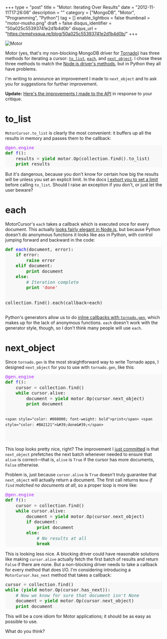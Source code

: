 +++
type = "post"
title = "Motor: Iterating Over Results"
date = "2012-11-11T17:26:06"
description = ""
category = ["MongoDB", "Motor", "Programming", "Python"]
tag = []
enable_lightbox = false
thumbnail = "motor-musho.png"
draft = false
disqus_identifier = "50a025c55393741e2d1b4d0b"
disqus_url = "https://emptysqua.re/blog/50a025c55393741e2d1b4d0b/"
+++

<p><img src="motor-musho.png" alt="Motor" title="Motor" border="0"   /></p>
<p>Motor (yes, that's my non-blocking MongoDB driver for <a href="http://www.tornadoweb.org/">Tornado</a>) has three methods for iterating a cursor: <a href="http://motor.readthedocs.org/en/stable/api/motor_cursor.html#motor.MotorCursor.to_list"><code>to_list</code></a>, <a href="http://motor.readthedocs.org/en/stable/api/motor_cursor.html#motor.MotorCursor.each"><code>each</code></a>, and <a href="http://motor.readthedocs.org/en/stable/api/motor_cursor.html#motor.MotorCursor.next_object"><code>next_object</code></a>. I chose these three methods to match the <a href="http://mongodb.github.com/node-mongodb-native/api-generated/cursor.html">Node.js driver's methods</a>, but in Python they all have problems.</p>
<p>I'm writing to announce an improvement I made to <code>next_object</code> and to ask you for suggestions for further improvement.</p>
<p><strong>Update:</strong> <a href="/motor-iterating-over-results-the-grand-conclusion/">Here's the improvements I made to the API</a> in response to your critique.</p>
<h1 id="to_list">to_list</h1>
<p><code>MotorCursor.to_list</code> is clearly the most convenient: it buffers up all the results in memory and passes them to the callback:</p>
<div class="codehilite" style="background: #f8f8f8"><pre style="line-height: 125%"><span style="color: #AA22FF">@gen.engine</span>
<span style="color: #008000; font-weight: bold">def</span> <span style="color: #0000FF">f</span>():
    results <span style="color: #666666">=</span> <span style="color: #008000; font-weight: bold">yield</span> motor<span style="color: #666666">.</span>Op(collection<span style="color: #666666">.</span>find()<span style="color: #666666">.</span>to_list)
    <span style="color: #008000; font-weight: bold">print</span> results
</pre></div>


<p>But it's dangerous, because you don't know for certain how big the results will be unless you set an explicit limit. In the docs <a href="http://motor.readthedocs.org/en/stable/api/motor_cursor.html#motor.MotorCursor.to_list">I exhort you to set a limit </a>before calling <code>to_list</code>. Should I raise an exception if you don't, or just let the user beware?</p>
<h1 id="each">each</h1>
<p>MotorCursor's <code>each</code> takes a callback which is executed once for every document. This actually <a href="http://mongodb.github.com/node-mongodb-native/api-generated/cursor.html#each">looks fairly elegant in Node.js</a>, but because Python doesn't do anonymous functions it looks like ass in Python, with control jumping forward and backward in the code:</p>
<div class="codehilite" style="background: #f8f8f8"><pre style="line-height: 125%"><span style="color: #008000; font-weight: bold">def</span> <span style="color: #0000FF">each</span>(document, error):
    <span style="color: #008000; font-weight: bold">if</span> error:
        <span style="color: #008000; font-weight: bold">raise</span> error
    <span style="color: #008000; font-weight: bold">elif</span> document:
        <span style="color: #008000; font-weight: bold">print</span> document
    <span style="color: #008000; font-weight: bold">else</span>:
        <span style="color: #408080; font-style: italic"># Iteration complete</span>
        <span style="color: #008000; font-weight: bold">print</span> <span style="color: #BA2121">&#39;done&#39;</span>

collection<span style="color: #666666">.</span>find()<span style="color: #666666">.</span>each(callback<span style="color: #666666">=</span>each)
</pre></div>


<p>Python's generators allow us to do <a href="http://www.tornadoweb.org/en/latest/gen.html">inline callbacks with <code>tornado.gen</code></a>, which makes up for the lack of anonymous functions. <code>each</code> doesn't work with the generator style, though, so I don't think many people will use <code>each</code>.</p>
<h1 id="next_object">next_object</h1>
<p>Since <code>tornado.gen</code> is the most straightforward way to write Tornado apps, I designed <code>next_object</code> for you to use with <code>tornado.gen</code>, like this:</p>
<div class="codehilite" style="background: #f8f8f8"><pre style="line-height: 125%"><span style="color: #AA22FF">@gen.engine</span>
<span style="color: #008000; font-weight: bold">def</span> <span style="color: #0000FF">f</span>():
    cursor <span style="color: #666666">=</span> collection<span style="color: #666666">.</span>find()
    <span style="color: #008000; font-weight: bold">while</span> cursor<span style="color: #666666">.</span>alive:
        document <span style="color: #666666">=</span> <span style="color: #008000; font-weight: bold">yield</span> motor<span style="color: #666666">.</span>Op(cursor<span style="color: #666666">.</span>next_object)
        <span style="color: #008000; font-weight: bold">print</span> document

    <span style="color: #008000; font-weight: bold">print</span> <span style="color: #BA2121">&#39;done&#39;</span>
</pre></div>


<p>This loop looks pretty nice, right? The improvement I <a href="https://github.com/ajdavis/mongo-python-driver/commit/b56d476409325cb58bb619b395c35461bfb3ac32">just committed</a> is that <code>next_object</code> prefetches the next batch whenever needed to ensure that <code>alive</code> is correct&mdash;that is, <code>alive</code> is <code>True</code> if the cursor has more documents, <code>False</code> otherwise.</p>
<p>Problem is, just because <code>cursor.alive</code> is <code>True</code> doesn't truly guarantee that <code>next_object</code> will actually return a document. The first call returns <code>None</code> <em>if <code>find</code> matched no documents at all</em>, so a proper loop is more like:</p>
<div class="codehilite" style="background: #f8f8f8"><pre style="line-height: 125%"><span style="color: #AA22FF">@gen.engine</span>
<span style="color: #008000; font-weight: bold">def</span> <span style="color: #0000FF">f</span>():
    cursor <span style="color: #666666">=</span> collection<span style="color: #666666">.</span>find()
    <span style="color: #008000; font-weight: bold">while</span> cursor<span style="color: #666666">.</span>alive:
        document <span style="color: #666666">=</span> <span style="color: #008000; font-weight: bold">yield</span> motor<span style="color: #666666">.</span>Op(cursor<span style="color: #666666">.</span>next_object)
        <span style="color: #008000; font-weight: bold">if</span> document:
            <span style="color: #008000; font-weight: bold">print</span> document
        <span style="color: #008000; font-weight: bold">else</span>:
            <span style="color: #408080; font-style: italic"># No results at all</span>
            <span style="color: #008000; font-weight: bold">break</span>
</pre></div>


<p>This is looking less nice. A blocking driver could have reasonable solutions like making <code>cursor.alive</code> actually fetch the first batch of results and return <code>False</code> if there are none. But a non-blocking driver needs to take a callback for every method that does I/O. I'm considering introducing a <code>MotorCursor.has_next</code> method that takes a callback:</p>
<div class="codehilite" style="background: #f8f8f8"><pre style="line-height: 125%">cursor <span style="color: #666666">=</span> collection<span style="color: #666666">.</span>find()
<span style="color: #008000; font-weight: bold">while</span> (<span style="color: #008000; font-weight: bold">yield</span> motor<span style="color: #666666">.</span>Op(cursor<span style="color: #666666">.</span>has_next)):
    <span style="color: #408080; font-style: italic"># Now we know for sure that document isn&#39;t None</span>
    document <span style="color: #666666">=</span> <span style="color: #008000; font-weight: bold">yield</span> motor<span style="color: #666666">.</span>Op(cursor<span style="color: #666666">.</span>next_object)
    <span style="color: #008000; font-weight: bold">print</span> document
</pre></div>


<p>This will be a core idiom for Motor applications; it should be as easy as possible to use.</p>
<p>What do you think?</p>
